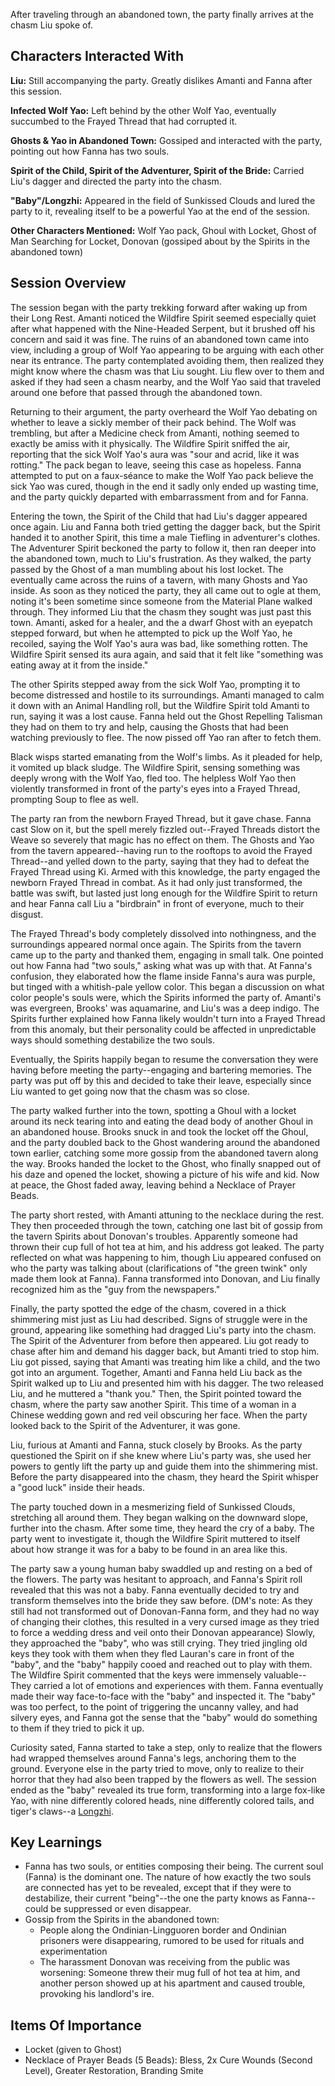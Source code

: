 After traveling through an abandoned town, the party finally arrives at the chasm Liu spoke of.

## Characters Interacted With
**Liu:** Still accompanying the party. Greatly dislikes Amanti and Fanna after this session.

**Infected Wolf Yao:** Left behind by the other Wolf Yao, eventually succumbed to the Frayed Thread that had corrupted it.

**Ghosts & Yao in Abandoned Town:** Gossiped and interacted with the party, pointing out how Fanna has two souls.

**Spirit of the Child, Spirit of the Adventurer, Spirit of the Bride:** Carried Liu's dagger and directed the party into the chasm.

**"Baby"/Longzhi:** Appeared in the field of Sunkissed Clouds and lured the party to it, revealing itself to be a powerful Yao at the end of the session.

**Other Characters Mentioned:** Wolf Yao pack, Ghoul with Locket, Ghost of Man Searching for Locket, Donovan (gossiped about by the Spirits in the abandoned town)

## Session Overview
The session began with the party trekking forward after waking up from their Long Rest. Amanti noticed the Wildfire Spirit seemed especially quiet after what happened with the Nine-Headed Serpent, but it brushed off his concern and said it was fine. The ruins of an abandoned town came into view, including a group of Wolf Yao appearing to be arguing with each other near its entrance. The party contemplated avoiding them, then realized they might know where the chasm was that Liu sought. Liu flew over to them and asked if they had seen a chasm nearby, and the Wolf Yao said that traveled around one before that passed through the abandoned town.

Returning to their argument, the party overheard the Wolf Yao debating on whether to leave a sickly member of their pack behind. The Wolf was trembling, but after a Medicine check from Amanti, nothing seemed to exactly be amiss with it physically. The Wildfire Spirit sniffed the air, reporting that the sick Wolf Yao's aura was "sour and acrid, like it was rotting." The pack began to leave, seeing this case as hopeless. Fanna attempted to put on a faux-séance to make the Wolf Yao pack believe the sick Yao was cured, though in the end it sadly only ended up wasting time, and the party quickly departed with embarrassment from and for Fanna.

Entering the town, the Spirit of the Child that had Liu's dagger appeared once again. Liu and Fanna both tried getting the dagger back, but the Spirit handed it to another Spirit, this time a male Tiefling in adventurer's clothes. The Adventurer Spirit beckoned the party to follow it, then ran deeper into the abandoned town, much to Liu's frustration. As they walked, the party passed by the Ghost of a man mumbling about his lost locket. The eventually came across the ruins of a tavern, with many Ghosts and Yao inside. As soon as they noticed the party, they all came out to ogle at them, noting it's been sometime since someone from the Material Plane walked through. They informed Liu that the chasm they sought was just past this town. Amanti, asked for a healer, and the a dwarf Ghost with an eyepatch stepped forward, but when he attempted to pick up the Wolf Yao, he recoiled, saying the Wolf Yao's aura was bad, like something rotten. The Wildfire Spirit sensed its aura again, and said that it felt like "something was eating away at it from the inside."

The other Spirits stepped away from the sick Wolf Yao, prompting it to become distressed and hostile to its surroundings. Amanti managed to calm it down with an Animal Handling roll, but the Wildfire Spirit told Amanti to run, saying it was a lost cause. Fanna held out the Ghost Repelling Talisman they had on them to try and help, causing the Ghosts that had been watching previously to flee. The now pissed off Yao ran after to fetch them.

Black wisps started emanating from the Wolf's limbs. As it pleaded for help, it vomited up black sludge. The Wildfire Spirit, sensing something was deeply wrong with the Wolf Yao, fled too. The helpless Wolf Yao then violently transformed in front of the party's eyes into a Frayed Thread, prompting Soup to flee as well.

The party ran from the newborn Frayed Thread, but it gave chase. Fanna cast Slow on it, but the spell merely fizzled out--Frayed Threads distort the Weave so severely that magic has no effect on them. The Ghosts and Yao from the tavern appeared--having run to the rooftops to avoid the Frayed Thread--and yelled down to the party, saying that they had to defeat the Frayed Thread using Ki. Armed with this knowledge, the party engaged the newborn Frayed Thread in combat. As it had only just transformed, the battle was swift, but lasted just long enough for the Wildfire Spirit to return and hear Fanna call Liu a "birdbrain" in front of everyone, much to their disgust.

The Frayed Thread's body completely dissolved into nothingness, and the surroundings appeared normal once again. The Spirits from the tavern came up to the party and thanked them, engaging in small talk. One pointed out how Fanna had "two souls," asking what was up with that. At Fanna's confusion, they elaborated how the flame inside Fanna's aura was purple, but tinged with a whitish-pale yellow color. This began a discussion on what color people's souls were, which the Spirits informed the party of. Amanti's was evergreen, Brooks' was aquamarine, and Liu's was a deep indigo. The Spirits further explained how Fanna likely wouldn't turn into a Frayed Thread from this anomaly, but their personality could be affected in unpredictable ways should something destabilize the two souls.

Eventually, the Spirits happily began to resume the conversation they were having before meeting the party--engaging and bartering memories. The party was put off by this and decided to take their leave, especially since Liu wanted to get going now that the chasm was so close.

The party walked further into the town, spotting a Ghoul with a locket around its neck tearing into and eating the dead body of another Ghoul in an abandoned house. Brooks snuck in and took the locket off the Ghoul, and the party doubled back to the Ghost wandering around the abandoned town earlier, catching some more gossip from the abandoned tavern along the way. Brooks handed the locket to the Ghost, who finally snapped out of his daze and opened the locket, showing a picture of his wife and kid. Now at peace, the Ghost faded away, leaving behind a Necklace of Prayer Beads.

The party short rested, with Amanti attuning to the necklace during the rest. They then proceeded through the town, catching one last bit of gossip from the tavern Spirits about Donovan's troubles. Apparently someone had thrown their cup full of hot tea at him, and his address got leaked. The party reflected on what was happening to him, though Liu appeared confused on who the party was talking about (clarifications of "the green twink" only made them look at Fanna). Fanna transformed into Donovan, and Liu finally recognized him as the "guy from the newspapers."

Finally, the party spotted the edge of the chasm, covered in a thick shimmering mist just as Liu had described. Signs of struggle were in the ground, appearing like something had dragged Liu's party into the chasm. The Spirit of the Adventurer from before then appeared. Liu got ready to chase after him and demand his dagger back, but Amanti tried to stop him. Liu got pissed, saying that Amanti was treating him like a child, and the two got into an argument. Together, Amanti and Fanna held Liu back as the Spirit walked up to Liu and presented him with his dagger. The two released Liu, and he muttered a "thank you." Then, the Spirit pointed toward the chasm, where the party saw another Spirit. This time of a woman in a Chinese wedding gown and red veil obscuring her face. When the party looked back to the Spirit of the Adventurer, it was gone.

Liu, furious at Amanti and Fanna, stuck closely by Brooks. As the party questioned the Spirit on if she knew where Liu's party was, she used her powers to gently lift the party up and guide them into the shimmering mist. Before the party disappeared into the chasm, they heard the Spirit whisper a "good luck" inside their heads.

The party touched down in a mesmerizing field of Sunkissed Clouds, stretching all around them. They began walking on the downward slope, further into the chasm. After some time, they heard the cry of a baby. The party went to investigate it, though the Wildfire Spirit muttered to itself about how strange it was for a baby to be found in an area like this.

The party saw a young human baby swaddled up and resting on a bed of the flowers. The party was hesitant to approach, and Fanna's Spirit roll revealed that this was not a baby. Fanna eventually decided to try and transform themselves into the bride they saw before. (DM's note: As they still had not transformed out of Donovan-Fanna form, and they had no way of changing their clothes, this resulted in a very cursed image as they tried to force a wedding dress and veil onto their Donovan appearance)  Slowly, they approached the "baby", who was still crying. They tried jingling old keys they took with them when they fled Lauran's care in front of the "baby", and the "baby" happily cooed and reached out to play with them. The Wildfire Spirit commented that the keys were immensely valuable--They carried a lot of emotions and experiences with them. Fanna eventually made their way face-to-face with the "baby" and inspected it. The "baby" was too perfect, to the point of triggering the uncanny valley, and had silvery eyes, and Fanna got the sense that the "baby" would do something to them if they tried to pick it up.

Curiosity sated, Fanna started to take a step, only to realize that the flowers had wrapped themselves around Fanna's legs, anchoring them to the ground. Everyone else in the party tried to move, only to realize to their horror that they had also been trapped by the flowers as well. The session ended as the "baby" revealed its true form, transforming into a large fox-like Yao, with nine differently colored heads, nine differently colored tails, and tiger's claws--a [Longzhi](https://weirdtales.me/2024/02/20/longzhi-蠪蛭/).

## Key Learnings
- Fanna has two souls, or entities composing their being. The current soul (Fanna) is the dominant one. The nature of how exactly the two souls are connected has yet to be revealed, except that if they were to destabilize, their current "being"--the one the party knows as Fanna--could be suppressed or even disappear.
- Gossip from the Spirits in the abandoned town:
	- People along the Ondinian-Lingguoren border and Ondinian prisoners were disappearing, rumored to be used for rituals and experimentation
	- The harassment Donovan was receiving from the public was worsening: Someone threw their mug full of hot tea at him, and another person showed up at his apartment and caused trouble, provoking his landlord's ire.

## Items Of Importance
- Locket (given to Ghost)
- Necklace of Prayer Beads (5 Beads): Bless, 2x Cure Wounds (Second Level), Greater Restoration, Branding Smite